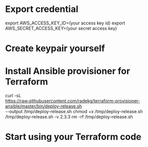# Export credential
export AWS_ACCESS_KEY_ID=(your access key id)
export AWS_SECRET_ACCESS_KEY=(your secret access key)

# Create keypair yourself

# Install Ansible provisioner for Terraform
curl -sL \
  https://raw.githubusercontent.com/radekg/terraform-provisioner-ansible/master/bin/deploy-release.sh \
  --output /tmp/deploy-release.sh
chmod +x /tmp/deploy-release.sh
/tmp/deploy-release.sh -v 2.3.3
rm -rf /tmp/deploy-release.sh

# Start using your Terraform code
